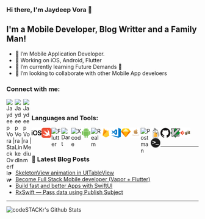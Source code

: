 ### Hi there, I'm Jaydeep Vora 👋

## I'm a Mobile Developer, Blog Writter and a Family Man!
- 🔭 I’m Mobile Application Developer.
- 🌟 Working on iOS, Android, Flutter
- 🌱 I’m currently learning Future Demands 🤣
- 👯 I’m looking to collaborate with other Mobile App develoers

### Connect with me:

[<img align="left" alt="Jaydeep Vora | Stack Overflow" width="22px" src="https://cdn.jsdelivr.net/npm/simple-icons@v3/icons/stackoverflow.svg" />][stackoverflow]
[<img align="left" alt="Jaydeep Vora | LinkedIn" width="22px" src="https://cdn.jsdelivr.net/npm/simple-icons@v3/icons/linkedin.svg" />][linkedin]
[<img align="left" alt="Jaydeep Vora | Medium " width="22px" src="https://cdn.jsdelivr.net/npm/simple-icons@v3/icons/medium.svg" />][medium]

<br />

### Languages and Tools:

[<img align="left" alt="iOS" width="26px" src="https://raw.githubusercontent.com/github/explore/80688e429a7d4ef2fca1e82350fe8e3517d3494d/topics/ios/ios.png" />][linkedin]
[<img align="left" alt="Swift" width="26px" src="https://raw.githubusercontent.com/github/explore/80688e429a7d4ef2fca1e82350fe8e3517d3494d/topics/swift/swift.png" />][linkedin]
[<img align="left" alt="Flutter" width="26px" src="https://cdn.iconscout.com/icon/free/png-512/flutter-2038877-1720090.png" />][linkedin]
[<img align="left" alt="Dart" width="26px" src="https://p.kindpng.com/picc/s/176-1766682_dart-programming-language-hd-png-download.png" />][linkedin]
[<img align="left" alt="Xcode" width="26px" src="https://developer.apple.com/library/archive/documentation/ToolsLanguages/Conceptual/Xcode_Overview/Art/XcodeIcon_2x.png" />][linkedin]
[<img align="left" alt="Android" width="26px" src="https://raw.githubusercontent.com/github/explore/80688e429a7d4ef2fca1e82350fe8e3517d3494d/topics/android/android.png" />][linkedin]
[<img align="left" alt="Realm" width="26px" src="https://i1.wp.com/agostini.tech/wp-content/uploads/2018/03/realm_logo.png?fit=300%2C299&ssl=1" />][linkedin]
[<img align="left" alt="Firebase" width="26px" src="https://raw.githubusercontent.com/github/explore/80688e429a7d4ef2fca1e82350fe8e3517d3494d/topics/firebase/firebase.png" />][linkedin]
[<img align="left" alt="Visual Studio Code" width="26px" src="https://raw.githubusercontent.com/github/explore/80688e429a7d4ef2fca1e82350fe8e3517d3494d/topics/visual-studio-code/visual-studio-code.png" />][linkedin]
[<img align="left" alt="Sketch" width="26px" src="https://raw.githubusercontent.com/github/explore/a5995564b5ff71c41da080abc49f1ba4132127c1/topics/sketch/sketch.png" />][linkedin]
[<img align="left" alt="Objective-C" width="26px" src="https://raw.githubusercontent.com/github/explore/80688e429a7d4ef2fca1e82350fe8e3517d3494d/topics/objective-c/objective-c.png" />][linkedin]
[<img align="left" alt="Postman" width="26px" src="https://user-images.githubusercontent.com/2676579/34940598-17cc20f0-f9be-11e7-8c6d-f0190d502d64.png" />][linkedin]
[<img align="left" alt="Homebrew" width="26px" src="https://raw.githubusercontent.com/github/explore/80688e429a7d4ef2fca1e82350fe8e3517d3494d/topics/homebrew/homebrew.png" />][linkedin]
[<img align="left" alt="GitHub" width="26px" src="https://raw.githubusercontent.com/github/explore/78df643247d429f6cc873026c0622819ad797942/topics/github/github.png" />][linkedin]
[<img align="left" alt="Vim" width="26px" src="https://raw.githubusercontent.com/github/explore/80688e429a7d4ef2fca1e82350fe8e3517d3494d/topics/vim/vim.png" />][linkedin]
[<img align="left" alt="Git" width="26px" src="https://raw.githubusercontent.com/github/explore/80688e429a7d4ef2fca1e82350fe8e3517d3494d/topics/git/git.png" />][linkedin]
[<img align="left" alt="Terminal" width="26px" src="https://raw.githubusercontent.com/github/explore/80688e429a7d4ef2fca1e82350fe8e3517d3494d/topics/terminal/terminal.png" />][linkedin]

<br />
<br />

---

### 📕 Latest Blog Posts
<!-- BLOG-POST-LIST:START -->
- [SkeletonView animation in UITableView]()
- [Become Full Stack Mobile developer (Vapor + Flutter)](https://medium.com/flawless-app-stories/skeletonview-animation-ade973655d03)
- [Build fast and better Apps with SwiftUI](https://medium.com/flawless-app-stories/build-fast-and-better-apps-with-swiftui-dd33ca13e9c7)
- [RxSwift — Pass data using Publish Subject](https://medium.com/@jaydeepvora/pass-data-using-publish-subject-rxswift-386dae1b807e)
<!-- BLOG-POST-LIST:END -->

---

<img align="left" alt="codeSTACKr's Github Stats" src="https://github-readme-stats.codestackr.vercel.app/api?username=jaydeep-vora&show_icons=true&hide_border=true" />

[stackoverflow]: https://stackoverflow.com/users/5991255/jaydeep
[linkedin]: https://www.linkedin.com/in/jaydeep-vora/
[medium]: https://medium.com/@jaydeepvora
